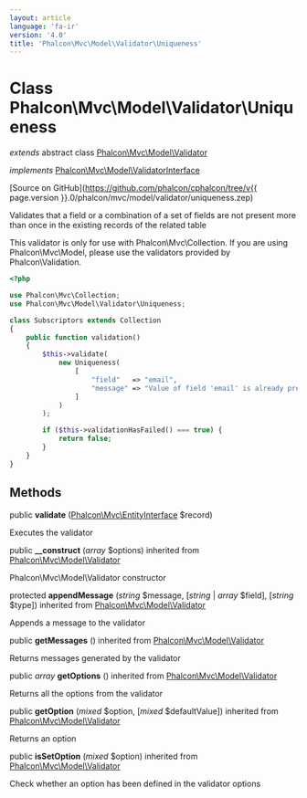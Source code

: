 ```yaml
---
layout: article
language: 'fa-ir'
version: '4.0'
title: 'Phalcon\Mvc\Model\Validator\Uniqueness'
---
```

# Class **Phalcon\Mvc\Model\Validator\Uniqueness**

*extends* abstract class [Phalcon\Mvc\Model\Validator](Phalcon_Mvc_Model_Validator)

*implements* [Phalcon\Mvc\Model\ValidatorInterface](Phalcon_Mvc_Model_ValidatorInterface)

[Source on GitHub](https://github.com/phalcon/cphalcon/tree/v{{ page.version }}.0/phalcon/mvc/model/validator/uniqueness.zep)

Validates that a field or a combination of a set of fields are not present more than once in the existing records of the related table

This validator is only for use with Phalcon\Mvc\Collection. If you are using Phalcon\Mvc\Model, please use the validators provided by Phalcon\Validation.

```php
<?php

use Phalcon\Mvc\Collection;
use Phalcon\Mvc\Model\Validator\Uniqueness;

class Subscriptors extends Collection
{
    public function validation()
    {
        $this->validate(
            new Uniqueness(
                [
                    "field"   => "email",
                    "message" => "Value of field 'email' is already present in another record",
                ]
            )
        );

        if ($this->validationHasFailed() === true) {
            return false;
        }
    }
}

```

## Methods

public **validate** ([Phalcon\Mvc\EntityInterface](Phalcon_Mvc_EntityInterface) $record)

Executes the validator

public **__construct** (*array* $options) inherited from [Phalcon\Mvc\Model\Validator](Phalcon_Mvc_Model_Validator)

Phalcon\Mvc\Model\Validator constructor

protected **appendMessage** (*string* $message, [*string* | *array* $field], [*string* $type]) inherited from [Phalcon\Mvc\Model\Validator](Phalcon_Mvc_Model_Validator)

Appends a message to the validator

public **getMessages** () inherited from [Phalcon\Mvc\Model\Validator](Phalcon_Mvc_Model_Validator)

Returns messages generated by the validator

public *array* **getOptions** () inherited from [Phalcon\Mvc\Model\Validator](Phalcon_Mvc_Model_Validator)

Returns all the options from the validator

public **getOption** (*mixed* $option, [*mixed* $defaultValue]) inherited from [Phalcon\Mvc\Model\Validator](Phalcon_Mvc_Model_Validator)

Returns an option

public **isSetOption** (*mixed* $option) inherited from [Phalcon\Mvc\Model\Validator](Phalcon_Mvc_Model_Validator)

Check whether an option has been defined in the validator options